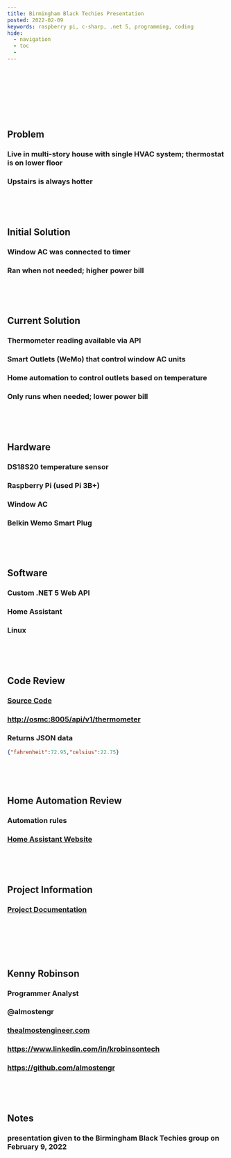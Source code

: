 ```yaml
---
title: Birmingham Black Techies Presentation
posted: 2022-02-09
keywords: raspberry pi, c-sharp, .net 5, programming, coding
hide:
  - navigation
  - toc
  - 
---
```


<p>&nbsp;</p>
<p>&nbsp;</p>
<p>&nbsp;</p>
<p>&nbsp;</p>

## Problem

### Live in multi-story house with single HVAC system; thermostat is on lower floor
### Upstairs is always hotter

<p>&nbsp;</p>
<p>&nbsp;</p>

## Initial Solution

### Window AC was connected to timer
### Ran when not needed; higher power bill

<p>&nbsp;</p>
<p>&nbsp;</p>

## Current Solution

### Thermometer reading available via API
### Smart Outlets (WeMo) that control window AC units
### Home automation to control outlets based on temperature
### Only runs when needed; lower power bill

<p>&nbsp;</p>
<p>&nbsp;</p>

## Hardware

### DS18S20 temperature sensor
### Raspberry Pi (used Pi 3B+)
### Window AC
### Belkin Wemo Smart Plug

<p>&nbsp;</p>
<p>&nbsp;</p>

## Software

### Custom .NET 5 Web API
### Home Assistant
### Linux

<p>&nbsp;</p>
<p>&nbsp;</p>

## Code Review

### <a href="https://github.com/almostengr/thermometerpi" target="_blank">Source Code</a>

### [http://osmc:8005/api/v1/thermometer](http://osmc:8005/api/v1/thermometer)
### Returns JSON data 
```json
{"fahrenheit":72.95,"celsius":22.75}
```

<p>&nbsp;</p>
<p>&nbsp;</p>

## Home Automation Review

### Automation rules 
### <a href="https://home-assistant.io" target="_blank">Home Assistant Website</a>

<p>&nbsp;</p>
<p>&nbsp;</p>

## Project Information 

### [Project Documentation](/projects/thermometer-pi)

<p>&nbsp;</p>
<p>&nbsp;</p>
<p>&nbsp;</p>

## Kenny Robinson

### Programmer Analyst
### @almostengr
### [thealmostengineer.com](/)
### <a href="https://www.linkedin.com/in/krobinsontech" target="_blank">https://www.linkedin.com/in/krobinsontech</a>
### <a href="https://github.com/almostengr" target="_blank">https://github.com/almostengr</a>

<p>&nbsp;</p>
<p>&nbsp;</p>

## Notes

### presentation given to the Birmingham Black Techies group on February 9, 2022
